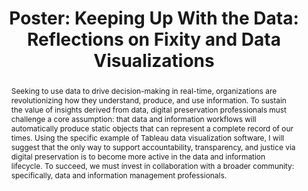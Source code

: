 ---
abstract: 'Seeking to use data to drive decision-making in real-time, organizations
  are revolutionizing how they understand, produce, and use information. To sustain
  the value of insights derived from data, digital preservation professionals must
  challenge a core assumption: that data and information workflows will automatically
  produce static objects that can represent a complete record of our times. Using
  the specific example of Tableau data visualization software, I will suggest that
  the only way to support accountability, transparency, and justice via digital preservation
  is to become more active in the data and information lifecycle. To succeed, we must
  invest in collaboration with a broader community: specifically, data and information
  management professionals. '
creators:
- Beking, Angela
date: null
document_url: https://az659834.vo.msecnd.net/eventsairwesteuprod/production-inconference-public/f794a9acabc34b108272a245caf05a26
grand_parent: iPRES
institutions:
- Privy Council Office - Government Of Canada
keywords:
- datamanagement; informationmanagement; datavisualization; collaboration; fixity
landing_page_url: null
language: eng
layout: publication
license: CC-BY 4.0 International
notes_url: null
parent: iPRES 2022
publication_type: poster
size: null
slides_url: null
source_name: iPRES
title: 'Poster: Keeping Up With the Data: Reflections on Fixity and Data Visualizations'
year: 2022
---